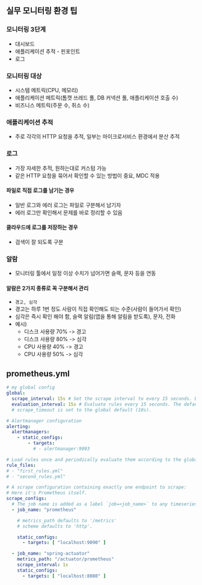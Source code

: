 ## 실무 모니터링 환경 팁

### 모니터링 3단계

- 대시보드
- 애플리케이션 추적 - 핀포인트
- 로그

### 모니터링 대상

- 시스템 메트릭(CPU, 메모리)
- 애플리케이션 메트릭(톰캣 쓰레드 풀, DB 커넥션 풀, 애플리케이션 호출 수)
- 비즈니스 메트릭(주문 수, 취소 수)

### 애플리케이션 추적

- 주로 각각의 HTTP 요청을 추적, 일부는 마이크로서비스 환경에서 분산 추적

### 로그

- 가장 자세한 추적, 원하는대로 커스텀 가능
- 같은 HTTP 요청을 묶어서 확인할 수 있는 방법이 중요, MDC 적용

#### 파일로 직접 로그를 남기는 경우

- 일반 로그와 에러 로그는 파일로 구분해서 남기자
- 에러 로그만 확인해서 문제를 바로 정리할 수 있음

#### 클라우드에 로그를 저장하는 경우

- 검색이 잘 되도록 구분

### 알람

- 모니터링 툴에서 일정 이상 수치가 넘어가면 슬랙, 문자 등을 연동

#### 알람은 2가지 종류로 꼭 구분해서 관리

- `경고, 심각`
- 경고는 하루 1번 정도 사람이 직접 확인해도 되는 수준(사람이 들어가서 확인)
- 심각은 즉시 확인 해야 함, 슬랙 알림(앱을 통해 알림을 받도록), 문자, 전화
- 예시)
    - 디스크 사용량 70% -> 경고
    - 디스크 사용량 80% -> 심각
    - CPU 사용량 40% -> 경고
    - CPU 사용량 50% -> 심각

## prometheus.yml

```yaml
# my global config
global:
  scrape_interval: 15s # Set the scrape interval to every 15 seconds. Default is every 1 minute.
  evaluation_interval: 15s # Evaluate rules every 15 seconds. The default is every 1 minute.
  # scrape_timeout is set to the global default (10s).

# Alertmanager configuration
alerting:
  alertmanagers:
    - static_configs:
        - targets:
          # - alertmanager:9093

# Load rules once and periodically evaluate them according to the global 'evaluation_interval'.
rule_files:
# - "first_rules.yml"
# - "second_rules.yml"

# A scrape configuration containing exactly one endpoint to scrape:
# Here it's Prometheus itself.
scrape_configs:
  # The job name is added as a label `job=<job_name>` to any timeseries scraped from this config.
  - job_name: "prometheus"

    # metrics_path defaults to '/metrics'
    # scheme defaults to 'http'.

    static_configs:
      - targets: [ "localhost:9090" ]

  - job_name: "spring-actuator"
    metrics_path: "/actuator/prometheus"
    scrape_interval: 1s
    static_configs:
      - targets: [ "localhost:8080" ]

```